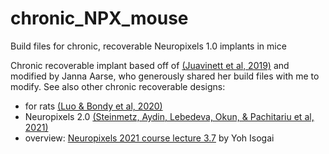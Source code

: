 # chronic_NPX_mouse
Build files for chronic, recoverable Neuropixels 1.0 implants in mice

Chronic recoverable implant based off of [(Juavinett et al, 2019)](https://elifesciences.org/articles/47188) and modified by Janna Aarse, who generously shared her build files with me to modify. See also other chronic recoverable designs:
* for rats [(Luo & Bondy et al, 2020)](https://elifesciences.org/articles/59716)
* Neuropixels 2.0 [(Steinmetz, Aydin, Lebedeva, Okun, & Pachitariu et al, 2021)](https://www.science.org/doi/10.1126/science.abf4588)
* overview: [Neuropixels 2021 course lecture 3.7](https://www.youtube.com/watch?v=7cZqYIiGvBQ&list=PLfhWmWntvjl64ti_a-MzHlwqwEU0ZlALb&index=18) by Yoh Isogai
